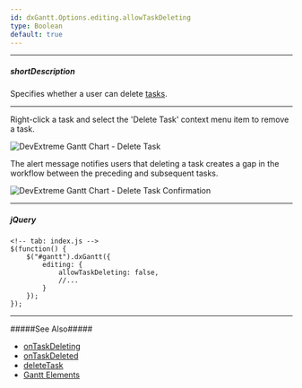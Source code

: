 ```yaml
---
id: dxGantt.Options.editing.allowTaskDeleting
type: Boolean
default: true
---
```

---
##### shortDescription
Specifies whether a user can delete [tasks](/api-reference/10%20UI%20Widgets/dxGantt/1%20Configuration/tasks '{basewidgetpath}/Configuration/#tasks').

---

Right-click a task and select the 'Delete Task' context menu item to remove a task.

![DevExtreme Gantt Chart - Delete Task](~/images/Gantt/delete-task.png)

The alert message notifies users that deleting a task creates a gap in the workflow between the preceding and subsequent tasks.

![DevExtreme Gantt Chart - Delete Task Confirmation](~/images/Gantt/delete-task-confirmation-message.png)

---
##### jQuery

    <!-- tab: index.js -->
    $(function() {
        $("#gantt").dxGantt({
            editing: {
                allowTaskDeleting: false, 
                //...
            }
        });
    }); 

---

#####See Also#####
- [onTaskDeleting](/Documentation/ApiReference/UI_Components/dxGantt/Configuration/#onTaskDeleting|)
- [onTaskDeleted](/Documentation/ApiReference/UI_Components/dxGantt/Configuration/#|onTaskDeleted)
- [deleteTask](/Documentation/ApiReference/UI_Components/dxGantt/Methods/#deleteTaskkey)
- [Gantt Elements](/Documentation/Guide/UI_Components/Gantt/Gantt_Elements/)

